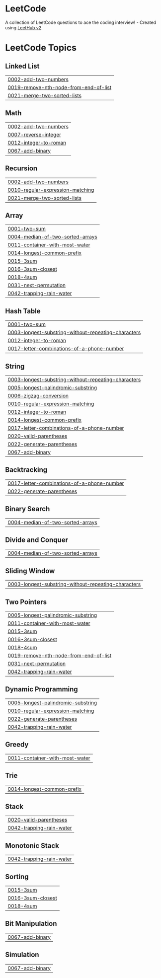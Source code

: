 # LeetCode
A collection of LeetCode questions to ace the coding interview! - Created using [LeetHub v2](https://github.com/arunbhardwaj/LeetHub-2.0)

<!---LeetCode Topics Start-->
# LeetCode Topics
## Linked List
|  |
| ------- |
| [0002-add-two-numbers](https://github.com/thellost/LeetCode/tree/master/0002-add-two-numbers) |
| [0019-remove-nth-node-from-end-of-list](https://github.com/thellost/LeetCode/tree/master/0019-remove-nth-node-from-end-of-list) |
| [0021-merge-two-sorted-lists](https://github.com/thellost/LeetCode/tree/master/0021-merge-two-sorted-lists) |
## Math
|  |
| ------- |
| [0002-add-two-numbers](https://github.com/thellost/LeetCode/tree/master/0002-add-two-numbers) |
| [0007-reverse-integer](https://github.com/thellost/LeetCode/tree/master/0007-reverse-integer) |
| [0012-integer-to-roman](https://github.com/thellost/LeetCode/tree/master/0012-integer-to-roman) |
| [0067-add-binary](https://github.com/thellost/LeetCode/tree/master/0067-add-binary) |
## Recursion
|  |
| ------- |
| [0002-add-two-numbers](https://github.com/thellost/LeetCode/tree/master/0002-add-two-numbers) |
| [0010-regular-expression-matching](https://github.com/thellost/LeetCode/tree/master/0010-regular-expression-matching) |
| [0021-merge-two-sorted-lists](https://github.com/thellost/LeetCode/tree/master/0021-merge-two-sorted-lists) |
## Array
|  |
| ------- |
| [0001-two-sum](https://github.com/thellost/LeetCode/tree/master/0001-two-sum) |
| [0004-median-of-two-sorted-arrays](https://github.com/thellost/LeetCode/tree/master/0004-median-of-two-sorted-arrays) |
| [0011-container-with-most-water](https://github.com/thellost/LeetCode/tree/master/0011-container-with-most-water) |
| [0014-longest-common-prefix](https://github.com/thellost/LeetCode/tree/master/0014-longest-common-prefix) |
| [0015-3sum](https://github.com/thellost/LeetCode/tree/master/0015-3sum) |
| [0016-3sum-closest](https://github.com/thellost/LeetCode/tree/master/0016-3sum-closest) |
| [0018-4sum](https://github.com/thellost/LeetCode/tree/master/0018-4sum) |
| [0031-next-permutation](https://github.com/thellost/LeetCode/tree/master/0031-next-permutation) |
| [0042-trapping-rain-water](https://github.com/thellost/LeetCode/tree/master/0042-trapping-rain-water) |
## Hash Table
|  |
| ------- |
| [0001-two-sum](https://github.com/thellost/LeetCode/tree/master/0001-two-sum) |
| [0003-longest-substring-without-repeating-characters](https://github.com/thellost/LeetCode/tree/master/0003-longest-substring-without-repeating-characters) |
| [0012-integer-to-roman](https://github.com/thellost/LeetCode/tree/master/0012-integer-to-roman) |
| [0017-letter-combinations-of-a-phone-number](https://github.com/thellost/LeetCode/tree/master/0017-letter-combinations-of-a-phone-number) |
## String
|  |
| ------- |
| [0003-longest-substring-without-repeating-characters](https://github.com/thellost/LeetCode/tree/master/0003-longest-substring-without-repeating-characters) |
| [0005-longest-palindromic-substring](https://github.com/thellost/LeetCode/tree/master/0005-longest-palindromic-substring) |
| [0006-zigzag-conversion](https://github.com/thellost/LeetCode/tree/master/0006-zigzag-conversion) |
| [0010-regular-expression-matching](https://github.com/thellost/LeetCode/tree/master/0010-regular-expression-matching) |
| [0012-integer-to-roman](https://github.com/thellost/LeetCode/tree/master/0012-integer-to-roman) |
| [0014-longest-common-prefix](https://github.com/thellost/LeetCode/tree/master/0014-longest-common-prefix) |
| [0017-letter-combinations-of-a-phone-number](https://github.com/thellost/LeetCode/tree/master/0017-letter-combinations-of-a-phone-number) |
| [0020-valid-parentheses](https://github.com/thellost/LeetCode/tree/master/0020-valid-parentheses) |
| [0022-generate-parentheses](https://github.com/thellost/LeetCode/tree/master/0022-generate-parentheses) |
| [0067-add-binary](https://github.com/thellost/LeetCode/tree/master/0067-add-binary) |
## Backtracking
|  |
| ------- |
| [0017-letter-combinations-of-a-phone-number](https://github.com/thellost/LeetCode/tree/master/0017-letter-combinations-of-a-phone-number) |
| [0022-generate-parentheses](https://github.com/thellost/LeetCode/tree/master/0022-generate-parentheses) |
## Binary Search
|  |
| ------- |
| [0004-median-of-two-sorted-arrays](https://github.com/thellost/LeetCode/tree/master/0004-median-of-two-sorted-arrays) |
## Divide and Conquer
|  |
| ------- |
| [0004-median-of-two-sorted-arrays](https://github.com/thellost/LeetCode/tree/master/0004-median-of-two-sorted-arrays) |
## Sliding Window
|  |
| ------- |
| [0003-longest-substring-without-repeating-characters](https://github.com/thellost/LeetCode/tree/master/0003-longest-substring-without-repeating-characters) |
## Two Pointers
|  |
| ------- |
| [0005-longest-palindromic-substring](https://github.com/thellost/LeetCode/tree/master/0005-longest-palindromic-substring) |
| [0011-container-with-most-water](https://github.com/thellost/LeetCode/tree/master/0011-container-with-most-water) |
| [0015-3sum](https://github.com/thellost/LeetCode/tree/master/0015-3sum) |
| [0016-3sum-closest](https://github.com/thellost/LeetCode/tree/master/0016-3sum-closest) |
| [0018-4sum](https://github.com/thellost/LeetCode/tree/master/0018-4sum) |
| [0019-remove-nth-node-from-end-of-list](https://github.com/thellost/LeetCode/tree/master/0019-remove-nth-node-from-end-of-list) |
| [0031-next-permutation](https://github.com/thellost/LeetCode/tree/master/0031-next-permutation) |
| [0042-trapping-rain-water](https://github.com/thellost/LeetCode/tree/master/0042-trapping-rain-water) |
## Dynamic Programming
|  |
| ------- |
| [0005-longest-palindromic-substring](https://github.com/thellost/LeetCode/tree/master/0005-longest-palindromic-substring) |
| [0010-regular-expression-matching](https://github.com/thellost/LeetCode/tree/master/0010-regular-expression-matching) |
| [0022-generate-parentheses](https://github.com/thellost/LeetCode/tree/master/0022-generate-parentheses) |
| [0042-trapping-rain-water](https://github.com/thellost/LeetCode/tree/master/0042-trapping-rain-water) |
## Greedy
|  |
| ------- |
| [0011-container-with-most-water](https://github.com/thellost/LeetCode/tree/master/0011-container-with-most-water) |
## Trie
|  |
| ------- |
| [0014-longest-common-prefix](https://github.com/thellost/LeetCode/tree/master/0014-longest-common-prefix) |
## Stack
|  |
| ------- |
| [0020-valid-parentheses](https://github.com/thellost/LeetCode/tree/master/0020-valid-parentheses) |
| [0042-trapping-rain-water](https://github.com/thellost/LeetCode/tree/master/0042-trapping-rain-water) |
## Monotonic Stack
|  |
| ------- |
| [0042-trapping-rain-water](https://github.com/thellost/LeetCode/tree/master/0042-trapping-rain-water) |
## Sorting
|  |
| ------- |
| [0015-3sum](https://github.com/thellost/LeetCode/tree/master/0015-3sum) |
| [0016-3sum-closest](https://github.com/thellost/LeetCode/tree/master/0016-3sum-closest) |
| [0018-4sum](https://github.com/thellost/LeetCode/tree/master/0018-4sum) |
## Bit Manipulation
|  |
| ------- |
| [0067-add-binary](https://github.com/thellost/LeetCode/tree/master/0067-add-binary) |
## Simulation
|  |
| ------- |
| [0067-add-binary](https://github.com/thellost/LeetCode/tree/master/0067-add-binary) |
<!---LeetCode Topics End-->